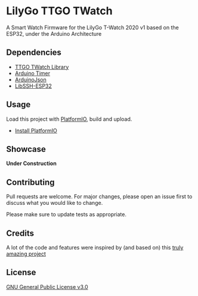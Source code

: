 # LilyGo TTGO TWatch

A Smart Watch Firmware for the LilyGo T-Watch 2020 v1 based on the ESP32, under the Arduino Architecture

## Dependencies

- [TTGO TWatch Library](https://github.com/Xinyuan-LilyGO/TTGO_TWatch_Library/)
- [Arduino Timer](https://github.com/contrem/arduino-timer)
- [ArduinoJson](https://arduinojson.org/)
- [LibSSH-ESP32](https://github.com/ewpa/LibSSH-ESP32)

## Usage
Load this project with [PlatformIO](https://platformio.org/), build and upload.
- [Install PlatformIO](https://docs.platformio.org/en/latest/core/installation.html#piocore-install-shell-commands)

## Showcase
<b>Under Construction</b>

## Contributing
Pull requests are welcome. For major changes, please open an issue first to discuss what you would like to change.

Please make sure to update tests as appropriate.

## Credits
A lot of the code and features were inspired by (and based on) this [truly amazing project](https://github.com/sharandac/My-TTGO-Watch)

## License
[GNU General Public License v3.0](https://choosealicense.com/licenses/mit/)